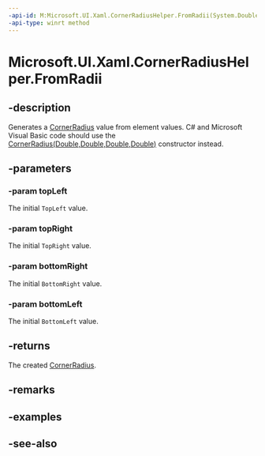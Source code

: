 ```yaml
---
-api-id: M:Microsoft.UI.Xaml.CornerRadiusHelper.FromRadii(System.Double,System.Double,System.Double,System.Double)
-api-type: winrt method
---
```


<!-- Method syntax
public Microsoft.UI.Xaml.CornerRadius FromRadii(System.Double topLeft, System.Double topRight, System.Double bottomRight, System.Double bottomLeft)
-->

# Microsoft.UI.Xaml.CornerRadiusHelper.FromRadii

## -description

Generates a [CornerRadius](cornerradius.md) value from element values. C# and Microsoft Visual Basic code should use the [CornerRadius(Double,Double,Double,Double)](/dotnet/api/windows.ui.xaml.cornerradius.-ctor?view=dotnet-uwp-10.0&preserve-view=true#Windows_UI_Xaml_CornerRadius__ctor_System_Double_System_Double_System_Double_System_Double_) constructor instead.

## -parameters

### -param topLeft

The initial `TopLeft` value.

### -param topRight

The initial `TopRight` value.

### -param bottomRight

The initial `BottomRight` value.

### -param bottomLeft

The initial `BottomLeft` value.

## -returns

The created [CornerRadius](cornerradius.md).

## -remarks

## -examples

## -see-also
